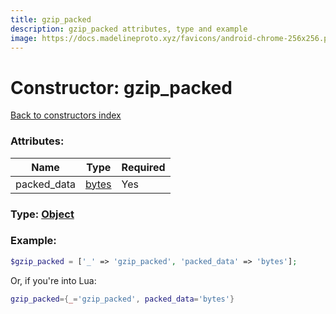 ```yaml
---
title: gzip_packed
description: gzip_packed attributes, type and example
image: https://docs.madelineproto.xyz/favicons/android-chrome-256x256.png
---
```

# Constructor: gzip\_packed  
[Back to constructors index](index.md)



### Attributes:

| Name     |    Type       | Required |
|----------|---------------|----------|
|packed\_data|[bytes](../types/bytes.md) | Yes|



### Type: [Object](../types/Object.md)


### Example:

```php
$gzip_packed = ['_' => 'gzip_packed', 'packed_data' => 'bytes'];
```  


Or, if you're into Lua:

```lua
gzip_packed={_='gzip_packed', packed_data='bytes'}

```


